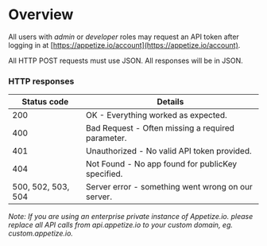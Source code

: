 # Overview

All users with _admin_ or _developer_ roles may request an API token after logging in at [https://appetize.io/account](https://appetize.io/account). &#x20;

All HTTP POST requests must use JSON. All responses will be in JSON.

### HTTP responses

| Status code        | Details                                            |
| ------------------ | -------------------------------------------------- |
| 200                | OK - Everything worked as expected.                |
| 400                | Bad Request - Often missing a required parameter.  |
| 401                | Unauthorized - No valid API token provided.        |
| 404                | Not Found - No app found for publicKey specified.  |
| 500, 502, 503, 504 | Server error - something went wrong on our server. |

_Note: If you are using an enterprise private instance of Appetize.io. please replace all API calls from api.appetize.io to your custom domain, eg. custom.appetize.io._&#x20;

